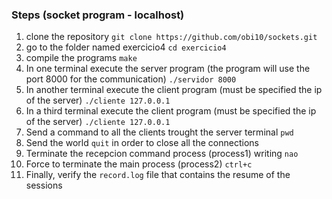 ### Steps (socket program - localhost)

1. clone the repository `git clone https://github.com/obi10/sockets.git`
2. go to the folder named exercicio4 `cd exercicio4`
3. compile the programs `make`
4. In one terminal execute the server program (the program will use the port 8000 for the communication) `./servidor 8000`
5. In another terminal execute the client program (must be specified the ip of the server) `./cliente 127.0.0.1`
6. In a third terminal execute the client program (must be specified the ip of the server) `./cliente 127.0.0.1`
7. Send a command to all the clients trought the server terminal `pwd`
8. Send the world `quit` in order to close all the connections
9. Terminate the recepcion command process (process1) writing `nao`
10. Force to terminate the main process (process2) `ctrl+c`
11. Finally, verify the `record.log` file that contains the resume of the sessions
